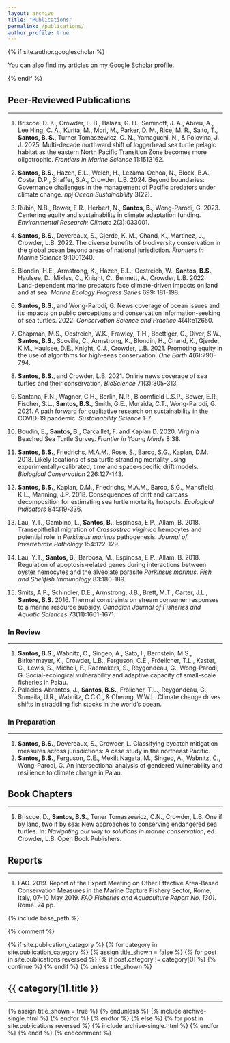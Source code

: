 ```yaml
---
layout: archive
title: "Publications"
permalink: /publications/
author_profile: true
---
```


{% if site.author.googlescholar %}
  <div class="wordwrap">You can also find my articles on <a href="https://scholar.google.com/citations?user=EfvAoL4AAAAJ&hl=en">my Google Scholar profile</a>.</div>

{% endif %}

## Peer-Reviewed Publications  
<hr />

1. Briscoe, D. K., Crowder, L. B., Balazs, G. H., Seminoff, J. A., Abreu, A., Lee Hing, C. A., Kurita, M., Mori, M., Parker, D. M., Rice, M. R., Saito, T., **Santos, B. S.**, Turner Tomaszewicz, C. N., Yamaguchi, N., & Polovina, J. J. 2025. Multi-decade northward shift of loggerhead sea turtle pelagic habitat as the eastern North Pacific Transition Zone becomes more oligotrophic. *Frontiers in Marine Science* 11:1513162.  <a href="https://doi.org/10.3389/fmars.2024.1513162" target="_blank" style="text-decoration: none;"> <i class="fas fa-link pub-icon"></i> </a>
<a href="/files/Briscoe et al 2025.pdf" target="_blank" style="text-decoration: none;"> <i class="fas fa-file-pdf"></i></a>

2. **Santos, B.S.**, Hazen, E.L., Welch, H., Lezama-Ochoa, N., Block, B.A., Costa, D.P., Shaffer, S.A., Crowder, L.B. 2024. Beyond boundaries: Governance challenges in the management of Pacific predators under climate change. *npj Ocean Sustainability* 3(22).  <a href="https://doi.org/10.1038/s44183-024-00059-5" target="_blank" style="text-decoration: none;"> <i class="fas fa-link pub-icon"></i> </a>
<a href="/files/Santos et al 2024.pdf" target="_blank" style="text-decoration: none;"> <i class="fas fa-file-pdf"></i></a>

3. Rubin, N.B., Bower, E.R., Herbert, N., **Santos, B.**, Wong-Parodi, G. 2023. Centering equity and sustainability in climate adaptation funding. *Environmental Research: Climate* 2(3):033001.  <a href="https://doi.org/10.1088/2752-5295/ace3e9" target="_blank" style="text-decoration: none;"> <i class="fas fa-link pub-icon"></i> </a>
<a href="/files/Berlin Rubin et al 2023.pdf" target="_blank" style="text-decoration: none;"> <i class="fas fa-file-pdf"></i></a>

4. **Santos, B.S.**, Devereaux, S., Gjerde, K. M., Chand, K., Martinez, J., Crowder, L.B. 2022. The diverse benefits of biodiversity conservation in the global ocean beyond areas of national jurisdiction. *Frontiers in Marine Science* 9:1001240.   <a href="https://doi.org/10.3389/fmars.2022.1001240" target="_blank" style="text-decoration: none;"> <i class="fas fa-link pub-icon"></i> </a>
<a href="/files/Santos et al 2022.pdf" target="_blank" style="text-decoration: none;"> <i class="fas fa-file-pdf"></i></a>

5. Blondin, H.E., Armstrong, K., Hazen, E.L., Oestreich, W., **Santos, B.S.**, Haulsee, D., Mikles, C., Knight, C., Bennett, A., Crowder, L.B. 2022. Land-dependent marine predators face climate-driven impacts on land and at sea. *Marine Ecology Progress Series* 699: 181-198.  <a href="https://doi.org/10.3354/meps14174" target="_blank" style="text-decoration: none;"> <i class="fas fa-link pub-icon"></i> </a>
<a href="/files/Blondin et al 2022.pdf" target="_blank" style="text-decoration: none;"> <i class="fas fa-file-pdf"></i></a>

6. **Santos, B.S.**, and Wong-Parodi, G. News coverage of ocean issues and its impacts on public perceptions and conservation information-seeking of sea turtles. 2022. *Conservation Science and Practice* 4(4):e12650.  <a href="https://doi.org/10.1111/csp2.12650" target="_blank" style="text-decoration: none;"> <i class="fas fa-link pub-icon"></i> </a>
<a href="/files/Santos and Wong-Parodi 2022.pdf" target="_blank" style="text-decoration: none;"> <i class="fas fa-file-pdf"></i></a>

7. Chapman, M.S., Oestreich, W.K., Frawley, T.H., Boettiger, C., Diver, S.W., **Santos, B.S.**, Scoville, C., Armstrong, K., Blondin, H., Chand, K., Gjerde, K.M., Haulsee, D.E., Knight, C.J., Crowder, L.B. 2021. Promoting equity in the use of algorithms for high-seas conservation. *One Earth* 4(6):790-794.  <a href="https://doi.org/10.1016/j.oneear.2021.05.011" target="_blank" style="text-decoration: none;"> <i class="fas fa-link pub-icon"></i> </a>
<a href="/files/Chapman et al 2021.pdf" target="_blank" style="text-decoration: none;"> <i class="fas fa-file-pdf"></i></a>

8. **Santos, B.S.**, and Crowder, L.B. 2021. Online news coverage of sea turtles and their conservation. *BioScience* 71(3):305-313.  
9. Santana, F.N., Wagner, C.H., Berlin, N.R., Bloomfield L.S.P., Bower, E.R., Fischer, S.L., **Santos, B.S.**, Smith, G.E., Muraida, C.T., Wong-Parodi, G. 2021. A path forward for qualitative research on sustainability in the COVID-19 pandemic. *Sustainability Science* 1-7.  
10. Boudin, E., **Santos, B.**, Carcaillet, F. and Kaplan D. 2020. Virginia Beached Sea Turtle Survey. *Frontier in Young Minds* 8:38.  
11. **Santos, B.S.**, Friedrichs, M.A.M., Rose, S., Barco, S.G., Kaplan, D.M. 2018. Likely locations of sea turtle stranding mortality using experimentally-calibrated, time and space-specific drift models. *Biological Conservation* 226:127-143.  
12. **Santos, B.S.**, Kaplan, D.M., Friedrichs, M.A.M., Barco, S.G., Mansfield, K.L., Manning, J.P. 2018. Consequences of drift and carcass decomposition for estimating sea turtle mortality hotspots. *Ecological Indicators* 84:319-336.  
13. Lau, Y.T., Gambino, L., **Santos, B.**, Espinosa, E.P., Allam, B. 2018. Transepithelial migration of *Crassostrea virginica* hemocytes and potential role in *Perkinsus marinus* pathogenesis. *Journal of Invertebrate Pathology* 154:122-129.  
14. Lau, Y.T., **Santos, B.**, Barbosa, M., Espinosa, E.P., Allam, B. 2018. Regulation of apoptosis-related genes during interactions between oyster hemocytes and the alveolate parasite *Perkinsus marinus*. *Fish and Shellfish Immunology* 83:180-189.  
15. Smits, A.P., Schindler, D.E., Armstrong, J.B., Brett, M.T., Carter, J.L., **Santos, B.S.** 2016. Thermal constraints on stream consumer responses to a marine resource subsidy. *Canadian Journal of Fisheries and Aquatic Sciences* 73(11):1661-1671.  

### In Review  
<hr />

1. **Santos, B.S.**, Wabnitz, C., Singeo, A., Sato, I., Bernstein, M.S., Birkenmayer, K., Crowder, L.B., Ferguson, C.E., Fröelicher, T.L., Kaster, C., Lewis, S., Micheli, F., Raemakers, S., Reygondeau, G., Wong-Parodi, G. Social-ecological vulnerability and adaptive capacity of small-scale fisheries in Palau. 
2. Palacios-Abrantes, J., **Santos, B.S.**, Frölicher, T.L., Reygondeau, G., Sumaila, U.R., Wabnitz, C.C.C., & Cheung, W.W.L. Climate change drives shifts in straddling fish stocks in the world’s ocean.

### In Preparation  
<hr />

1. **Santos, B.S.**, Devereaux, S., Crowder, L. Classifying bycatch mitigation measures across jurisdictions: A case study in the northeast Pacific.  
2. **Santos, B.S.**, Ferguson, C.E., Mekilt Nagata, M., Singeo, A., Wabnitz, C., Wong-Parodi, G. An intersectional analysis of gendered vulnerability and resilience to climate change in Palau.

## Book Chapters  
<hr />

1. Briscoe, D., **Santos, B.S.**, Tuner Tomaszewicz, C.N., Crowder, L.B. One if by land, two if by sea: New approaches to conserving endangered sea turtles. In: *Navigating our way to solutions in marine conservation*, ed. Crowder, L.B. Open Book Publishers.  

## Reports  
<hr />

1. FAO. 2019. Report of the Expert Meeting on Other Effective Area-Based Conservation Measures in the Marine Capture Fishery Sector, Rome, Italy, 07-10 May 2019. *FAO Fisheries and Aquaculture Report No. 1301*. Rome. 74 pp.

{% include base_path %}

{% comment %} 
<!-- New style rendering if publication categories are defined -->
{% if site.publication_category %}
  {% for category in site.publication_category  %}
    {% assign title_shown = false %}
    {% for post in site.publications reversed %}
      {% if post.category != category[0] %}
        {% continue %}
      {% endif %}
      {% unless title_shown %}
        <h2>{{ category[1].title }}</h2><hr />
        {% assign title_shown = true %}
      {% endunless %}
      {% include archive-single.html %}
    {% endfor %}
  {% endfor %}
{% else %}
  {% for post in site.publications reversed %}
    {% include archive-single.html %}
  {% endfor %}
{% endif %}
{% endcomment %}



